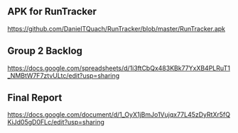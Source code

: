## APK for RunTracker
https://github.com/DanielTQuach/RunTracker/blob/master/RunTracker.apk

## Group 2 Backlog
https://docs.google.com/spreadsheets/d/1i3ftCbQx483KBk77YxXB4PLRuT1_NMBtW7F7ztvULtc/edit?usp=sharing

## Final Report
https://docs.google.com/document/d/1_OyX1jBmJo1Vujqx77L45zDyRtXr5fQKiJd05gD0FLc/edit?usp=sharing


